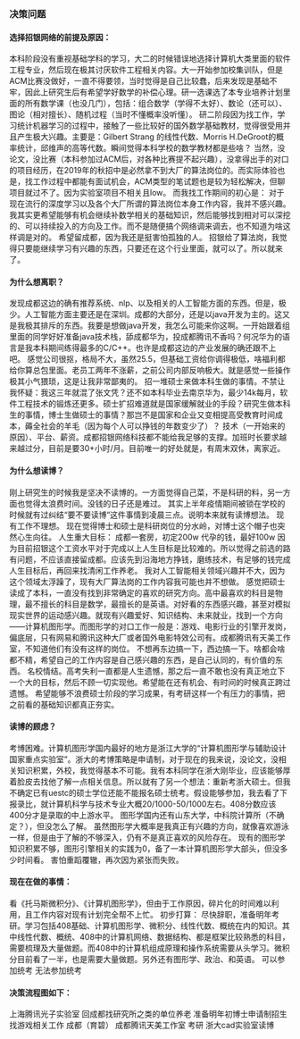 ### 决策问题

#### 选择招银网络的前提及原因：
本科阶段没有重视基础学科的学习，大二的时候错误地选择计算机大类里面的软件工程专业，然后现在极其讨厌软件工程相关内容。大一开始参加校集训队，但是ACM比赛没做好，一直不得要领，当时觉得是自己比较蠢，后来发现是基础不牢，因此上研究生后有希望学好数学的补偿心理。研一选课选了本专业培养计划里面的所有数学课（也没几门），包括：组合数学（学得不太好）、数论（还可以）、图论（相对擅长）、随机过程（当时不懂概率没听懂）。
研二阶段因为找工作，学习统计机器学习的过程中，接触了一些比较好的国外数学基础教材，觉得很受用并且产生极大兴趣。主要是：Gilbert Strang 的线性代数、Morris H.DeGroot的概率统计，邱维声的高等代数。瞬间觉得本科学校的数学教材都是些啥？
当然，没论文，没比赛（本科参加过ACM后，对各种比赛提不起兴趣），没拿得出手的对口的项目经历，在2019年的秋招中是必然拿不到大厂的算法岗位的。而实际体验也是，找工作过程中都能有面试机会，ACM类型的笔试题也是较为轻松解决，但聊项目就过不了。因为实验室项目不相关且low。
而我找工作期间的初心是：
对于现在流行的深度学习以及各个大厂所谓的算法岗位本身工作内容，我并不感兴趣。我其实更希望能够有机会继续补数学相关的基础知识，然后能够找到相对可以深挖的、可以持续投入的方向及工作。而不是随便搞个网络调来调去，也不知道为啥这样调是对的。
希望留成都，因为我还是挺害怕孤独的人。
招银给了算法岗，我觉得只要能继续学习有兴趣的东西，只要还在这个行业里面，就可以了。所以就来了。
#### 为什么想离职？
发现成都这边的确有推荐系统、nlp、以及相关的人工智能方面的东西。但是，极少。人工智能方面主要还是在深圳。成都的大部分，还是以java开发为主的。这又是我极其排斥的东西。我要是想做java开发，我怎么可能来你这啊。一开始跟着组里面的同学好好准备java技术栈，舔成都华为，投成都腾讯不香吗？何况华为的语言是我本科期间练得最多的C/C++。也许是成都这边的产业发展的确还跟不上吧。
感觉公司很抠，格局不大，虽然25.5，但基础工资给你调得极低，啥福利都给你算总包里面。老员工两年不涨薪，之前公司内部反响极大。就是感觉一些操作极其小气猥琐，这是让我非常鄙夷的。
招一堆硕士来做本科生做的事情。不禁让我怀疑：我这三年就混了张文凭？还不如本科毕业去南京华为，最少14k每月，软件工程技术的锻炼还更多。硕士扩招难道就是国家缓解就业的手段？研究生做本科生的事情，博士生做硕士的事情？那岂不是国家和企业又变相提高受教育时间成本，薅全社会的羊毛（因为每个人可以挣钱的年数变少了）？
技术（一开始来的原因）、平台、薪资。成都招银网络科技都不能给我足够的支撑。加班时长要求越来越过分，目前是要30+小时/月。目前唯一的好处就是，有周末双休，离家近。
#### 为什么想读博？
刚上研究生的时候我是坚决不读博的。一方面觉得自己菜，不是科研的料，另一方面也觉得太浪费时间。没钱的日子还是难过。
其实上半年疫情期间被锁在学校的时候就有过纠结“要不要读博“这件事情到凌晨三点。说明本来就有读博想法。
现有工作不理想。
现在觉得博士和硕士是科研岗位的分水岭，对博士这个帽子也突然心生向往。
人生重大目标：
成都一套房，初定200w
代孕的钱，最好100w
因为目前招银这个工资水平对于完成以上人生目标是比较难的。所以觉得之前选的路有问题，不应该直接留成都。应该先到沿海地方挣钱，磨练技术，有足够的钱完成人生目标后，再回来找清闲工作养老。
我对人工智能相关领域兴趣并不大，因为这个领域太浮躁了，现有大厂算法岗的工作内容我可能也并不想做。
感觉把硕士读成了本科，一直没有找到非常确定的喜欢的研究方向。高中最喜欢的科目是物理，最不擅长的科目是数学，最擅长的是英语。对好看的东西感兴趣，甚至对模拟现实世界的运动感兴趣。就现有兴趣爱好、知识结构、未来就业，找到一个方向——计算机图形学。而图形学的对口工作一般是：游戏、电影行业的引擎开发岗，偏底层，只有网易和腾讯这种大厂或者国外电影特效公司有。成都腾讯有天美工作室，不知道他们有没有这样的岗位。
不想再东边搞一下，西边搞一下。啥都会啥都不精，希望自己的工作内容是自己感兴趣的东西，是自己认同的，有价值的东西。
名校情结。高考失利一直都是人生遗憾，那之后一直不敢也没有真正地立下一个大的目标，然后不顾一切实现他。希望能在还有机会、有时间的时候真正跨过遗憾。
希望能够不浪费硕士阶段的学习成果，有考研这样一个有压力的事情，把之前看的基础知识都真正夯实。
#### 读博的顾虑？
考博困难。计算机图形学国内最好的地方是浙江大学的“计算机图形学与辅助设计国家重点实验室”。浙大的考博策略是申请制，对于现在的我来说，没论文，没相关知识积累，外校，我觉得基本不可能。我有本科同学在浙大刚毕业，应该能够厚着脸皮去找他了解一点相关信息。所以就有了另一个想法：重新考浙大硕士。但我不确定已有uestc的硕士学位还能不能报名硕士统考。假设能够参加，我去看了下报录比，就计算机科学与技术专业大概20/1000-50/1000左右。408分数应该400分才是录取的中上游水平。
图形学国内还有山东大学，中科院计算所（不确定？），但没怎么了解。
虽然图形学大概率是我真正有兴趣的方向，就像喜欢游泳一样，但是由于了解的不够深入，仍有不是真正喜欢的风险存在。
现有的图形学知识积累不够，图形引擎相关的实践为0，备了一本计算机图形学大部头，但没多少时间看。
害怕重蹈覆辙，再次因为紧张而失败。
#### 现在在做的事情：
看《托马斯微积分》、《计算机图形学》，但由于工作原因，碎片化的时间难以利用，且工作内容对现有计划完全帮不上忙。
初步打算：
尽快辞职，准备明年考研。学习包括408基础、计算机图形学、微积分、线性代数、概统在内的知识。其中线性代数、概统、408中的计算机网络、数据结构、都是框架比较熟悉的科目，需要梳理及大量做题。而408中的计算机组成原理和操作系统需要从头学习。微积分目前看了一半，也是需要大量做题。另外还有图形学、政治、和英语。
可以参加统考
无法参加统考
#### 决策流程图如下：
上海腾讯光子实验室
回成都找研究所之类的单位养老
准备明年初博士申请制招生
找游戏相关工作 成都（育碧）
成都腾讯天美工作室
考研
浙大cad实验室读博
